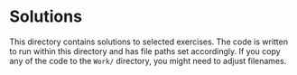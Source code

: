 # Solutions

This directory contains solutions to selected exercises.  The code is
written to run within this directory and has file paths set
accordingly.  If you copy any of the code to the `Work/` directory,
you might need to adjust filenames.

